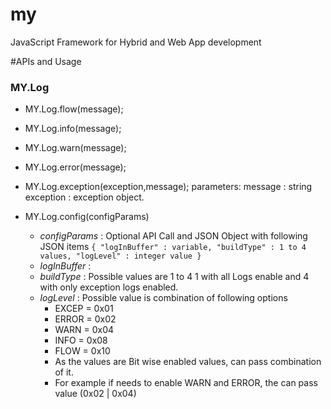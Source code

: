 my
==

JavaScript Framework for Hybrid and Web App development

#APIs and Usage

### MY.Log
* MY.Log.flow(message);
* MY.Log.info(message);
* MY.Log.warn(message);
* MY.Log.error(message);
* MY.Log.exception(exception,message);
parameters: message   : string
            exception : exception object.

* MY.Log.config(configParams)
  * *configParams* : Optional API Call and JSON Object with following JSON items
		```{
			"logInBuffer" : variable,
			"buildType" : 1 to 4 values,
			"logLevel" : integer value
		}```
  * *logInBuffer* : 
  * *buildType* : Possible values are 1 to 4 1 with all Logs enable and 4 with only exception logs enabled.
  * *logLevel* : Possible value is combination of following options
	- EXCEP = 0x01
	- ERROR = 0x02
	- WARN  = 0x04
	- INFO  = 0x08
	- FLOW  = 0x10
	* As the values are Bit wise enabled values, can pass combination of it.
	* For example if needs to enable WARN and ERROR, the can pass value (0x02 | 0x04)
